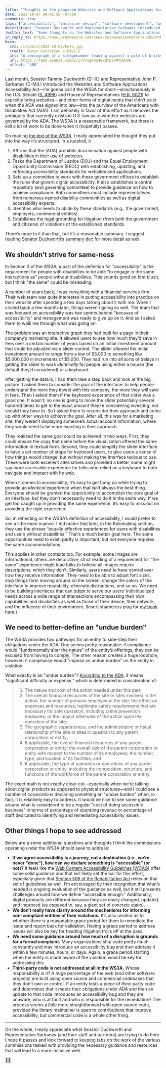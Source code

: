 ```yaml
---
title: "Thoughts on the proposed Websites and Software Applications Accessibility Act"
date: 2022-10-07 09:41:58 -07:00
comments: true
tags: ["accessibility", "inclusive design", "software development", "web design", "web development"]
description: "Senator Duckworth and Representative Sarbanes introduced the WSAAA to explicitly bring websites—and other forms of digital media that didn’t exist when the ADA was signed into law—into the purview of the Americans with Disabilities Act (ADA)."
twitter_text: "Some thoughts on the Websites and Software Applications Accessibility Act proposed by @SenDuckworth and @RepSarbanes"
in_reply_to: https://www.prnewswire.com/news-releases/senator-duckworth-and-representative-sarbanes-introduce-bill-to-make-websites-and-mobile-applications-accessible-to-individuals-with-disabilities-301637276.html
hero:
  src: /i/posts/2022-10-07/hero.jpg
  credit: Aaron Gustafson × DALL·E
  alt: "A photograph of a sledgehammer leaning against a pile of bricks and rubble."
  url: https://labs.openai.com/s/5TVrwg4U549xQrE7rMtoWoO6
  offset: "400"
---
```


Last month, Senator Tammy Duckworth (D-Ill.) and Representative John P. Sarbanes (D-Md.) introduced the Websites and Software Applications Accessibility Act—I’m gonna call it the WS3A for short—simultaneously in the U.S. Senate ([S. 4998](https://www.congress.gov/bill/117th-congress/senate-bill/4998)) and House of Representatives ([H.R. 9021](https://www.congress.gov/bill/117th-congress/house-bill/9021)) to explicitly bring websites—and other forms of digital media that didn’t exist when the ADA was signed into law—into the purview of the Americans with Disabilities Act (ADA). I am definitely in favor of this effort as it removes the ambiguity that currently exists in U.S. law as to whether websites are governed by the ADA. The WS3A is a reasonable framework, but there is still a lot of work to be done when it (hopefully) passes.

<!-- more -->

On reading [the text of the WS3A](https://www.duckworth.senate.gov/imo/media/doc/22.09.28%20-%20Websites%20and%20Software%20Applications%20Accessibility%20Act%20BILL%20TEXT%20FINAL1.pdf), I really appreciated the thought they put into the way it’s structured. In a nutshell, it

1. Affirms that the (ADA) prohibits discrimination against people with disabilities in their use of websites.
2. Tasks the Department of Justice (DOJ) and the Equal Employment Opportunity Commission (EEOC) with establishing, updating, and enforcing accessibility standards for websites and applications.
3. Sets up a committee to work with these government offices to establish the rules that govern digital accessibility. It also establishes a central repository (and governing committee) to provide guidance on how to achieve compliance. Both committees must include representatives from numerous named disability communities as well as digital accessibility experts.
3. Identifies who needs to abide by these standards (e.g., the government, employers, commercial entities).
4. Establishes the legal grounding for litigation (from both the government and citizens) of violations of the established standards.

There’s more to it than that, but it’s a reasonable summary. I suggest reading [Senator Duckworth’s summary doc](https://www.duckworth.senate.gov/imo/media/doc/22.09.27%20SxS%20-%20Websites%20and%20Software%20Applications%20Accessibility%20Act%20FINAL.pdf) for more detail as well.

## We shouldn’t strive for same-ness

In Section 3 of the WS3A, a part of the definition for "accessibility" is the requirement for people with disabilities to be able “to engage in the same interactions as” people without disabilities. This sounds good on first blush, but I think "the same" could be misleading.

A number of years back, I was consulting with a financial services firm. Their web team was quite interested in putting accessibility into practice on their website after spending a few days talking about it with me. When I circled back a few months later, things weren’t going so well. The team that was focused on accessibility was two sprints behind "because of accessibility" and management was ready to give up on it. And so I asked them to walk me through what was going on.

The problem was an interactive graph they had built for a page in their company’s marketing site. It allowed users to see how much they’d save in fees over a certain number of years based on an initial investment amount that could be adjusted via a slider control. The slider allowed the initial investment amount to range from a low of $5,000 to something like $5,000,000 in increments of $5,000. They had run into all sorts of delays in getting the slider to work *identically* for people using either a mouse (the default they’d considered) or a keyboard.

After getting the details, I had them take a step back and look at the big picture. I asked them to consider the goal of the interface: to help people understand the more they invest with this company, the more they will save in fees. Then I asked them if the keyboard experience of that slider was a good one. It wasn’t; no one is going to move the slider potentially several hundred times to get to the exact amount they’re considering investing, nor should they have to. So I asked them to reconsider their approach and come up with other ways to achieve the goal. After all, this was for a marketing site; they weren’t displaying someone’s actual account information, where they would need to be more exacting in their approach.

They realized the same goal could be achieved in two ways. First, they could ensure the copy that came before the visualization offered the same information in textual form. Second, they could simplify the slider interface to have a set number of stops for keyboard users, to give users a sense of how things would change, but without making the interface tedious to use. These were both excellent alternatives and provided a better, some might say *more* accessible experience for folks who relied on a keyboard to both navigate and interact with he web.

When it comes to accessibility, it’s easy to get hung up while trying to provide an *identical* experience when that isn’t always the best thing. Everyone should be granted the opportunity to accomplish the core goal of an interface, but they don’t necessarily need to do it in the same way. If we get too caught up in providing the same experience, it’s easy to miss out on providing the right experience.

So, in reflecting on the WS3A’s definition of accessibility, I would prefer to see a little more nuance. I did notice that later, in the Rulemaking section, they use the phrase “equally effective experiences for users with disabilities and users without disabilities.” That’s a much better goal here. The same opportunities need to exist; parity is important, but not everyone requires the same accommodations.

This applies in other contexts too. For example, some images are informational, others are decorative; strict reading of a requirement for "the same" experience might lead folks to believe all images require descriptions, which they don’t. Similarly, users need to have control over how they receive information. They need to be able to adjust font sizes, stop things form moving around on the screen, change the colors of the interface to improve readability, eliminate distractions, and so on. We need to be building interfaces that can *adapt* to serve our users’ individualized needs across a wide range of intersections encompassing their own capabilities and disabilities as well as those of their device, their network, and the influence of their environment. (Insert shameless plug for [my book](https://adaptivewebdesign.info/) here.)

## We need to better-define an "undue burden"

The WS3A provides two pathways for an entity to side-step their obligations under the ADA. One seems pretty reasonable: if compliance would "fundamentally alter the nature" of the entity’s offerings, they can be excused from having to comply. The other reason creates a huge loophole, however: if compliance would "impose an undue burden" on the entity in violation.

What exactly is an "undue burden"? [According to the ADA](https://www.ada.gov/reachingout/l2factors.html), it means "significant difficulty or expense," which is determined in consideration of:

> 1. The nature and cost of the action needed under this part;
> 2. The overall financial resources of the site or sites involved in the action; the number of persons employed at the site; the effect on expenses and resources; legitimate safety requirements that are necessary for safe operation, including crime prevention measures; or the impact otherwise of the action upon the operation of the site;
> 3. The geographic separateness, and the administrative or fiscal relationship of the site or sites in question to any parent corporation or entity;
> 4. If applicable, the overall financial resources of any parent corporation or entity; the overall size of the parent corporation or entity with respect to the number of its employees; the number, type, and location of its facilities; and
> 5. If applicable, the type of operation or operations of any parent corporation or entity, including the composition, structure, and functions of the workforce of the parent corporation or entity.

The exact math is not exactly clear-cut—especially when we’re talking about digital products as opposed to physical structures—and I could see a number of corporations declaring something an "undue burden" when, in fact, it is relatively easy to address. It would be nice to see some guidance around what is considered to be a regular "cost of doing accessible business" in terms of percentage of operating revenue or percentage of staff dedicated to identifying and remediating accessibility issues.

## Other things I hope to see addressed

Below are a some additional questions and thoughts I think the commissions operating under the WS3A should seek to address:

* **If we agree accessibility is a journey, not a destination (i.e., we’re never "done"), how can we declare something is “accessible” (or not)?** It feels like the [Web Content Accessibility Guidelines (WCAG)](https://www.w3.org/WAI/standards-guidelines/wcag/) offer some solid guidance and that will likely set the bar for this effort, especially given that [Section 508 of the Rehabilitation Act](https://www.section508.gov/) relies on that set of guidelines as well. I’m encouraged by their recognition that what’s needed is ongoing evaluation of the guidance as well, but it still presents challenges around how we define "accessible enough." Additionally, digital products are different because they are easily changed, updated, and improved (as opposed to, say, a giant set of concrete stairs).
* **We don’t really have clarity around the mechanisms for informing non-compliant entities of their violations.** It’s also unclear as to whether there is a reasonable grace period for them to remediate the issue and report back for validation. Having a grace period to address issues will also be key for heading litigation trolls off at the pass.
* **We need some guidance around how much of a disruption is grounds for a formal complaint.** Many organizations ship code pretty much constantly and may introduce an accessibility bug and then address it within a few minutes, hours, or days. Again, a grace period starting when the entity is made aware of the violation would be key for addressing this.
* **Third-party code is not addressed at all in the WS3A.** Whose responsibility is it? A huge percentage of the web (and other software projects) are built using  open source and commercial codebases that they don’t own or control. If an entity tests a piece of third-party code and determines that it meets their obligations under ADA and then an update to that code introduces an accessibility bug and they are unaware, who is at fault and who is responsible for the remediation? The process seems a little more straightforward with open source code, provided the library maintainer is open to contributions that improve accessibility, but commercial code is a whole other thing.

<hr>

On the whole, I really appreciate what Senator Duckworth and Representative Sarbanes (and their staff and partners) are trying to do here. I hope it passes and look forward to keeping tabs on the work of the various commissions tasked with providing the necessary guidance and resources that will lead to a more inclusive web.

🤞🏻
